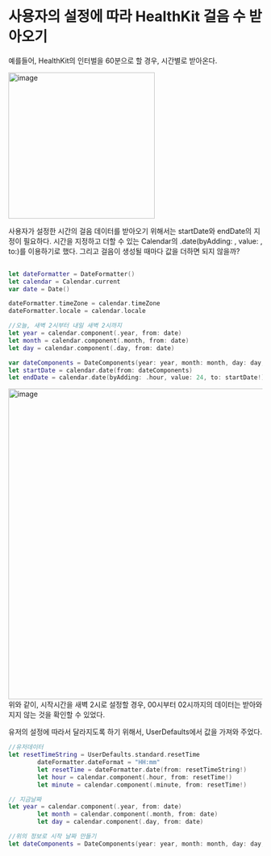 # 사용자의 설정에 따라 HealthKit 걸음 수 받아오기

예를들어, HealthKit의 인터벌을 60분으로 할 경우, 시간별로 받아온다.

<img width="290" alt="image" src="https://user-images.githubusercontent.com/53874628/154793043-f247b126-11f7-4ade-85c6-3a07e434aa05.png">

사용자가 설정한 시간의 걸음 데이터를 받아오기 위해서는 startDate와 endDate의 지정이 필요하다.
시간을 지정하고 더할 수 있는 Calendar의 .date(byAdding: , value: , to:)를 이용하기로 했다.
그리고 걸음이 생성될 때마다 값을 더하면 되지 않을까?

```swift
                                  
let dateFormatter = DateFormatter()
let calendar = Calendar.current
var date = Date()

dateFormatter.timeZone = calendar.timeZone
dateFormatter.locale = calendar.locale

//오늘, 새벽 2시부터 내일 새벽 2시까지
let year = calendar.component(.year, from: date)
let month = calendar.component(.month, from: date)
let day = calendar.component(.day, from: date)

var dateComponents = DateComponents(year: year, month: month, day: day, hour: 02)
let startDate = calendar.date(from: dateComponents)
let endDate = calendar.date(byAdding: .hour, value: 24, to: startDate!)
```
<img width="616" alt="image" src="https://user-images.githubusercontent.com/53874628/154793056-501dc824-de65-47f5-b290-c604efc1666b.png">
위와 같이, 시작시간을 새벽 2시로 설정할 경우, 00시부터 02시까지의 데이터는 받아와지지 않는 것을 확인할 수 있었다.

유저의 설정에 따라서 달라지도록 하기 위해서, UserDefaults에서 값을 가져와 주었다.
```swift
//유저데이터
let resetTimeString = UserDefaults.standard.resetTime
        dateFormatter.dateFormat = "HH:mm"
        let resetTime = dateFormatter.date(from: resetTimeString!)
        let hour = calendar.component(.hour, from: resetTime!)
        let minute = calendar.component(.minute, from: resetTime!)

// 지금날짜
let year = calendar.component(.year, from: date)
        let month = calendar.component(.month, from: date)
        let day = calendar.component(.day, from: date)

//위의 정보로 시작 날짜 만들기
let dateComponents = DateComponents(year: year, month: month, day: day, hour: hour, minute: minute)
```

                                  
                                  
                                  
